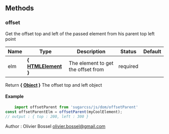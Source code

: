 




## Methods


### offset

Get the offset top and left of the passed element from his parent top left point



Name  |  Type  |  Description  |  Status  |  Default
------------  |  ------------  |  ------------  |  ------------  |  ------------
elm  |  **{ <a class="link" href="https://developer.mozilla.org/fr/docs/Web/API/HTMLElement" target="_blank" title="HTMLElement">HTMLElement</a> }**  |  The element to get the offset from  |  required  |

Return **{ <a class="link" href="https://developer.mozilla.org/fr/docs/Web/JavaScript/Reference/Objets_globaux/Object" target="_blank" title="Object">Object</a> }** The offset top and left object
#### Example
```js
	import offsetParent from 'sugarcss/js/dom/offsetParent'
const offsetParentElm = offsetParent(myCoolElement);
// output : { top : 200, left : 300 }

```
Author : Olivier Bossel <olivier.bossel@gmail.com>